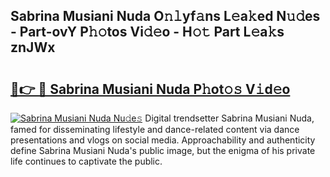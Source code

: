 ## Sabrina Musiani Nuda O𝚗𝚕yf𝚊ns L𝚎a𝚔ed N𝚞𝚍es - Part-ovY P𝚑𝚘tos Vi𝚍𝚎o - H𝚘𝚝 Part L𝚎a𝚔s znJWx

# <h2><a href="http://kfchx0.oniu.top/?m=Sabrina+Musiani+Nuda">🔗👉 🔴 Sabrina Musiani Nuda P𝚑ot𝚘𝚜 V𝚒d𝚎o</a></h2>

[![Sabrina Musiani Nuda Nu𝚍e𝚜](https://i.imgur.com/0qMVB7G.gif)](http://kfchx0.oniu.top/?m=Sabrina+Musiani+Nuda)
Digital trendsetter Sabrina Musiani Nuda, famed for disseminating lifestyle and dance-related content via dance presentations and vlogs on social media. Approachability and authenticity define Sabrina Musiani Nuda's public image, but the enigma of his private life continues to captivate the public.  
